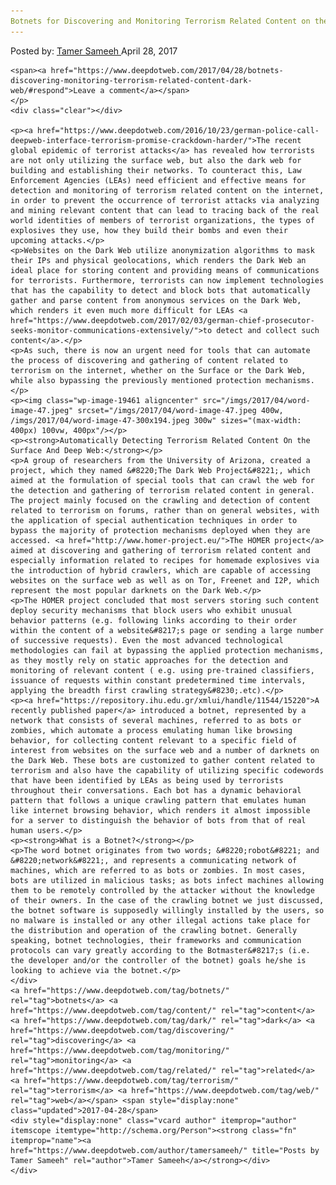 ```yaml
---
Botnets for Discovering and Monitoring Terrorism Related Content on the Dark Web
---
```

<article class="post-listing post-19451 post type-post status-publish format-standard has-post-thumbnail hentry  tag-botnets tag-content tag-dark tag-discovering tag-monitoring tag-terrorism tag-web">
    <div class="post-inner">
        <span>Posted by: <a href="https://www.deepdotweb.com/author/tamersameeh/" title>Tamer Sameeh </a></span>
    <span>April 28, 2017</span>
    
    <span><a href="https://www.deepdotweb.com/2017/04/28/botnets-discovering-monitoring-terrorism-related-content-dark-web/#respond">Leave a comment</a></span>
    </p>
    <div class="clear"></div>
    
    <p><a href="https://www.deepdotweb.com/2016/10/23/german-police-call-deepweb-interface-terrorism-promise-crackdown-harder/">The recent global epidemic of terrorist attacks</a> has revealed how terrorists are not only utilizing the surface web, but also the dark web for building and establishing their networks. To counteract this, Law Enforcement Agencies (LEAs) need efficient and effective means for detection and monitoring of terrorism related content on the internet, in order to prevent the occurrence of terrorist attacks via analyzing and mining relevant content that can lead to tracing back of the real world identities of members of terrorist organizations, the types of explosives they use, how they build their bombs and even their upcoming attacks.</p>
    <p>Websites on the Dark Web utilize anonymization algorithms to mask their IPs and physical geolocations, which renders the Dark Web an ideal place for storing content and providing means of communications for terrorists. Furthermore, terrorists can now implement technologies that has the capability to detect and block bots that automatically gather and parse content from anonymous services on the Dark Web, which renders it even much more difficult for LEAs <a href="https://www.deepdotweb.com/2017/02/03/german-chief-prosecutor-seeks-monitor-communications-extensively/">to detect and collect such content</a>.</p>
    <p>As such, there is now an urgent need for tools that can automate the process of discovering and gathering of content related to terrorism on the internet, whether on the Surface or the Dark Web, while also bypassing the previously mentioned protection mechanisms.</p>
    <p><img class="wp-image-19461 aligncenter" src="/imgs/2017/04/word-image-47.jpeg" srcset="/imgs/2017/04/word-image-47.jpeg 400w, /imgs/2017/04/word-image-47-300x194.jpeg 300w" sizes="(max-width: 400px) 100vw, 400px"/></p>
    <p><strong>Automatically Detecting Terrorism Related Content On the Surface And Deep Web:</strong></p>
    <p>A group of researchers from the University of Arizona, created a project, which they named &#8220;The Dark Web Project&#8221;, which aimed at the formulation of special tools that can crawl the web for the detection and gathering of terrorism related content in general. The project mainly focused on the crawling and detection of content related to terrorism on forums, rather than on general websites, with the application of special authentication techniques in order to bypass the majority of protection mechanisms deployed when they are accessed. <a href="http://www.homer-project.eu/">The HOMER project</a> aimed at discovering and gathering of terrorism related content and especially information related to recipes for homemade explosives via the introduction of hybrid crawlers, which are capable of accessing websites on the surface web as well as on Tor, Freenet and I2P, which represent the most popular darknets on the Dark Web.</p>
    <p>The HOMER project concluded that most servers storing such content deploy security mechanisms that block users who exhibit unusual behavior patterns (e.g. following links according to their order within the content of a website&#8217;s page or sending a large number of successive requests). Even the most advanced technological methodologies can fail at bypassing the applied protection mechanisms, as they mostly rely on static approaches for the detection and monitoring of relevant content ( e.g. using pre-trained classifiers, issuance of requests within constant predetermined time intervals, applying the breadth first crawling strategy&#8230;.etc).</p>
    <p><a href="https://repository.ihu.edu.gr/xmlui/handle/11544/15220">A recently published paper</a> introduced a botnet, represented by a network that consists of several machines, referred to as bots or zombies, which automate a process emulating human like browsing behavior, for collecting content relevant to a specific field of interest from websites on the surface web and a number of darknets on the Dark Web. These bots are customized to gather content related to terrorism and also have the capability of utilizing specific codewords that have been identified by LEAs as being used by terrorists throughout their conversations. Each bot has a dynamic behavioral pattern that follows a unique crawling pattern that emulates human like internet browsing behavior, which renders it almost impossible for a server to distinguish the behavior of bots from that of real human users.</p>
    <p><strong>What is a Botnet?</strong></p>
    <p>The word botnet originates from two words; &#8220;robot&#8221; and &#8220;network&#8221;, and represents a communicating network of machines, which are referred to as bots or zombies. In most cases, bots are utilized in malicious tasks; as bots infect machines allowing them to be remotely controlled by the attacker without the knowledge of their owners. In the case of the crawling botnet we just discussed, the botnet software is supposedly willingly installed by the users, so no malware is installed or any other illegal actions take place for the distribution and operation of the crawling botnet. Generally speaking, botnet technologies, their frameworks and communication protocols can vary greatly according to the Botmaster&#8217;s (i.e. the developer and/or the controller of the botnet) goals he/she is looking to achieve via the botnet.</p>
    </div>
    <a href="https://www.deepdotweb.com/tag/botnets/" rel="tag">botnets</a> <a href="https://www.deepdotweb.com/tag/content/" rel="tag">content</a> <a href="https://www.deepdotweb.com/tag/dark/" rel="tag">dark</a> <a href="https://www.deepdotweb.com/tag/discovering/" rel="tag">discovering</a> <a href="https://www.deepdotweb.com/tag/monitoring/" rel="tag">monitoring</a> <a href="https://www.deepdotweb.com/tag/related/" rel="tag">related</a> <a href="https://www.deepdotweb.com/tag/terrorism/" rel="tag">terrorism</a> <a href="https://www.deepdotweb.com/tag/web/" rel="tag">web</a></span> <span style="display:none" class="updated">2017-04-28</span>
    <div style="display:none" class="vcard author" itemprop="author" itemscope itemtype="http://schema.org/Person"><strong class="fn" itemprop="name"><a href="https://www.deepdotweb.com/author/tamersameeh/" title="Posts by Tamer Sameeh" rel="author">Tamer Sameeh</a></strong></div>
    </div>
</article>

